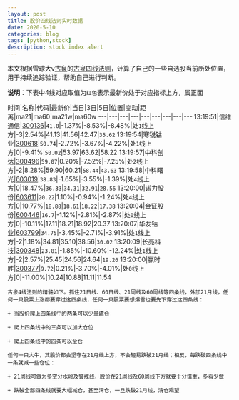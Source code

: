 ```yaml
---
layout: post
title: 股价四线法则实时数据
date: 2020-5-10
categories: blog
tags: [python,stock]
description: stock index alert
---
```



本文根据雪球大v[古泉](https://xueqiu.com/u/7148646888)的[古泉四线法则](https://xueqiu.com/7148646888/130498192)，计算了自己的一些自选股当前所处位置，用于持续追踪验证，帮助自己进行判断。

**说明**：下表中4线对应取值为`红色`表示最新价处于对应指标上方，属正面

时间|名称|代码|最新价|当日|3日|5日|位置|变动|距离|ma21|ma60|ma21w|ma60w
---|---|---|---|---|---|---|---|---
13:19:51|信维通信|[300136](https://xueqiu.com/S/SZ300136)|`41.0`|-1.37%|-8.53%|-8.48%|处`1`线上方|-3|2.54%|41.13|41.56|42.47|`35.62`
13:19:54|寒锐钴业|[300618](https://xueqiu.com/S/SZ300618)|`50.74`|-2.72%|-3.67%|-4.22%|处`1`线上方|0|-9.41%|`50.02`|53.97|63.62|58.22
13:19:57|中科创达|[300496](https://xueqiu.com/S/SZ300496)|`59.07`|0.20%|-7.52%|-7.25%|处`2`线上方|-2|8.28%|59.90|60.21|`58.44`|`43.63`
13:19:58|中科曙光|[603019](https://xueqiu.com/S/SH603019)|`38.83`|-1.65%|-3.55%|-1.39%|处`4`线上方|0|18.47%|`36.33`|`34.31`|`32.91`|`28.56`
13:20:00|诺力股份|[603611](https://xueqiu.com/S/SH603611)|`20.22`|1.10%|-0.94%|-1.24%|处`4`线上方|0|10.77%|`18.88`|`18.61`|`18.22`|`17.38`
13:20:04|金证股份|[600446](https://xueqiu.com/S/SH600446)|`16.7`|-1.12%|-2.81%|-2.87%|处`0`线上方|0|-10.11%|17.11|18.21|18.92|20.37
13:20:07|华友钴业|[603799](https://xueqiu.com/S/SH603799)|`34.75`|-3.45%|-2.71%|-3.91%|处`1`线上方|-2|1.18%|34.81|35.10|38.56|`30.02`
13:20:09|长亮科技|[300348](https://xueqiu.com/S/SZ300348)|`23.81`|-1.85%|-10.60%|-12.24%|处`1`线上方|-2|2.57%|25.45|24.56|24.64|`19.26`
13:20:00|赢时胜|[300377](https://xueqiu.com/S/SZ300377)|`9.72`|0.21%|-3.70%|-4.01%|处`0`线上方|0|-11.00%|10.24|10.88|11.11|11.54

```
古泉4线法则的精髓如下。抓住21日线、60日线、21周线及60周线等四条线，外加21月线，任何一只股票上涨都要穿过这四条线，任何一只股票要想爆雷也要先下穿过这四条线：

+ 当股价爬上四条线中的两条可以少量建仓

+ 爬上四条线中的三条可以加大仓位

+ 爬上四条线中的四条可以全仓

任何一只大牛，其股价都会坚守在21月线上方，不会轻易跌破21月线；相反，每跌破四条线中一条就减一些仓位：

+ 21周线可做为多空分水岭及警戒线，股价在21周线及60周线下方就要十分慎重，多看少做

+ 跌破全部四条线就要大幅减仓，甚至清仓，一旦跌破21月线，清仓观望
```